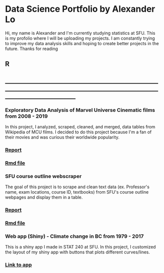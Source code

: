 # Data Science Portfolio by Alexander Lo

Hi, my name is Alexander and I'm currently studying statistics at SFU. This is my profolio where I will be uploading my projects. I am constantly trying to improve my data analysis skills and hoping to create better projects in the future. Thanks for reading
## R
## ___________________________________________________________________________________________________________________________
### Exploratory Data Analysis of Marvel Universe Cinematic films from 2008 - 2019
In this project, I analyzed, scraped, cleaned, and merged, data tables from Wikipedia of MCU films. I decided to do this project because I'm a fan of their movies and was curious their worldwide popularity.
### [Report](https://rpubs.com/alexlo97/499619)
### [Rmd file](https://github.com/alexlo97/Profolio/blob/master/Analysis%20of%20MCU%20films/Analysis_MCU.Rmd)

### SFU course outline webscraper 
The goal of this project is to scrape and clean text data (ex. Professor's name, exam locations, course ID, textbooks) from SFU's course outline webpages and display them in a table.
### [Report](http://rpubs.com/alexlo97/499396)
### [Rmd file](https://github.com/alexlo97/Profolio/blob/master/SFU_webscraper.Rmd)

### Web app (Shiny) - Climate change in BC from 1979 - 2017
This is a shiny app I made in STAT 240 at SFU. In this project, I customized the layout of my shiny app with buttons that plots different curves/lines.
### [Link to app](https://shiny.rcg.sfu.ca/u/ala148/shinyapp/)
